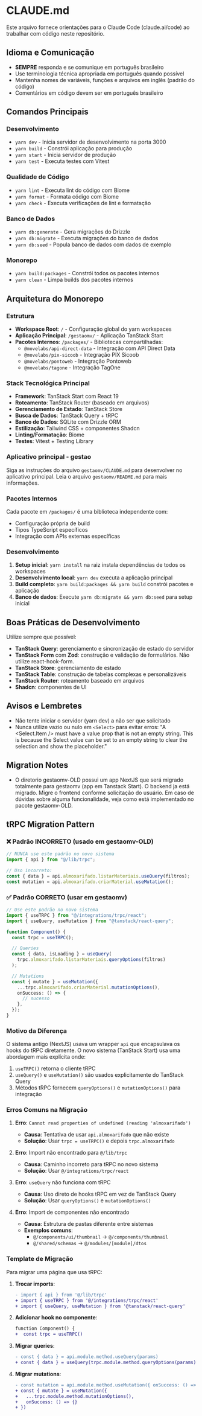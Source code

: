 # CLAUDE.md

Este arquivo fornece orientações para o Claude Code (claude.ai/code) ao trabalhar com código neste repositório.

## Idioma e Comunicação

- **SEMPRE** responda e se comunique em português brasileiro
- Use terminologia técnica apropriada em português quando possível
- Mantenha nomes de variáveis, funções e arquivos em inglês (padrão do código)
- Comentários em código devem ser em português brasileiro

## Comandos Principais

### Desenvolvimento

- `yarn dev` - Inicia servidor de desenvolvimento na porta 3000
- `yarn build` - Constrói aplicação para produção
- `yarn start` - Inicia servidor de produção
- `yarn test` - Executa testes com Vitest

### Qualidade de Código

- `yarn lint` - Executa lint do código com Biome
- `yarn format` - Formata código com Biome
- `yarn check` - Executa verificações de lint e formatação

### Banco de Dados

- `yarn db:generate` - Gera migrações do Drizzle
- `yarn db:migrate` - Executa migrações do banco de dados
- `yarn db:seed` - Popula banco de dados com dados de exemplo

### Monorepo

- `yarn build:packages` - Constrói todos os pacotes internos
- `yarn clean` - Limpa builds dos pacotes internos

## Arquitetura do Monorepo

### Estrutura

- **Workspace Root**: `/` - Configuração global do yarn workspaces
- **Aplicação Principal**: `/gestaomv/` - Aplicação TanStack Start
- **Pacotes Internos**: `/packages/` - Bibliotecas compartilhadas:
  - `@movelabs/api-direct-data` - Integração com API Direct Data
  - `@movelabs/pix-sicoob` - Integração PIX Sicoob
  - `@movelabs/pontoweb` - Integração Pontoweb
  - `@movelabs/tagone` - Integração TagOne

### Stack Tecnológica Principal

- **Framework**: TanStack Start com React 19
- **Roteamento**: TanStack Router (baseado em arquivos)
- **Gerenciamento de Estado**: TanStack Store
- **Busca de Dados**: TanStack Query + tRPC
- **Banco de Dados**: SQLite com Drizzle ORM
- **Estilização**: Tailwind CSS + componentes Shadcn
- **Linting/Formatação**: Biome
- **Testes**: Vitest + Testing Library

### Aplicativo principal - gestao

Siga as instruções do arquivo `gestaomv/CLAUDE.md` para desenvolver no aplicativo principal. Leia o arquivo `gestaomv/README.md` para mais informações.

### Pacotes Internos

Cada pacote em `/packages/` é uma biblioteca independente com:

- Configuração própria de build
- Tipos TypeScript específicos
- Integração com APIs externas específicas

### Desenvolvimento

1. **Setup inicial**: `yarn install` na raiz instala dependências de todos os workspaces
2. **Desenvolvimento local**: `yarn dev` executa a aplicação principal
3. **Build completo**: `yarn build:packages && yarn build` constrói pacotes e aplicação
4. **Banco de dados**: Execute `yarn db:migrate && yarn db:seed` para setup inicial

## Boas Práticas de Desenvolvimento

Utilize sempre que possível:

- **TanStack Query**: gerenciamento e sincronização de estado do servidor
- **TanStack Form** com **Zod**: construção e validação de formulários. Não utilize react-hook-form.
- **TanStack Store**: gerenciamento de estado
- **TanStack Table**: construção de tabelas complexas e personalizáveis
- **TanStack Router**: roteamento baseado em arquivos
- **Shadcn**: componentes de UI

## Avisos e Lembretes

- Não tente iniciar o servidor (yarn dev) a não ser que solicitado
- Nunca utilize vazio ou nulo em `<Select>` para evitar erros: "A <Select.Item /> must have a value prop that is not an empty string. This is because the Select value can be set to an empty string to clear the selection and show the placeholder."

## Migration Notes

- O diretorio gestaomv-OLD possui um app NextJS que será migrado totalmente para gestaomv (app em Tanstack Start). O backend ja está migrado. Migre o frontend conforme solicitação do usuário. Em caso de dúvidas sobre alguma funcionalidade, veja como está implementado no pacote gestaomv-OLD.

## tRPC Migration Pattern

### ❌ Padrão INCORRETO (usado em gestaomv-OLD)

```typescript
// NUNCA use este padrão no novo sistema
import { api } from "@/lib/trpc";

// Uso incorreto:
const { data } = api.almoxarifado.listarMateriais.useQuery(filtros);
const mutation = api.almoxarifado.criarMaterial.useMutation();
```

### ✅ Padrão CORRETO (usar em gestaomv)

```typescript
// Use este padrão no novo sistema
import { useTRPC } from "@/integrations/trpc/react";
import { useQuery, useMutation } from "@tanstack/react-query";

function Component() {
  const trpc = useTRPC();

  // Queries
  const { data, isLoading } = useQuery(
    trpc.almoxarifado.listarMateriais.queryOptions(filtros)
  );

  // Mutations
  const { mutate } = useMutation({
    ...trpc.almoxarifado.criarMaterial.mutationOptions(),
    onSuccess: () => {
      // sucesso
    },
  });
}
```

### Motivo da Diferença

O sistema antigo (NextJS) usava um wrapper `api` que encapsulava os hooks do tRPC diretamente. O novo sistema (TanStack Start) usa uma abordagem mais explícita onde:

1. `useTRPC()` retorna o cliente tRPC
2. `useQuery()` e `useMutation()` são usados explicitamente do TanStack Query
3. Métodos tRPC fornecem `queryOptions()` e `mutationOptions()` para integração

### Erros Comuns na Migração

1. **Erro**: `Cannot read properties of undefined (reading 'almoxarifado')`
   - **Causa**: Tentativa de usar `api.almoxarifado` que não existe
   - **Solução**: Usar `trpc = useTRPC()` e depois `trpc.almoxarifado`

2. **Erro**: Import não encontrado para `@/lib/trpc`
   - **Causa**: Caminho incorreto para tRPC no novo sistema
   - **Solução**: Usar `@/integrations/trpc/react`

3. **Erro**: `useQuery` não funciona com tRPC
   - **Causa**: Uso direto de hooks tRPC em vez de TanStack Query
   - **Solução**: Usar `queryOptions()` e `mutationOptions()`

4. **Erro**: Import de componentes não encontrado
   - **Causa**: Estrutura de pastas diferente entre sistemas
   - **Exemplos comuns**:
     - `@/components/ui/thumbnail` → `@/components/thumbnail`
     - `@/shared/schemas` → `@/modules/[module]/dtos`

### Template de Migração

Para migrar uma página que usa tRPC:

1. **Trocar imports**:

   ```diff
   - import { api } from '@/lib/trpc'
   + import { useTRPC } from '@/integrations/trpc/react'
   + import { useQuery, useMutation } from '@tanstack/react-query'
   ```

2. **Adicionar hook no componente**:

   ```diff
   function Component() {
   +  const trpc = useTRPC()
   ```

3. **Migrar queries**:

   ```diff
   - const { data } = api.module.method.useQuery(params)
   + const { data } = useQuery(trpc.module.method.queryOptions(params))
   ```

4. **Migrar mutations**:
   ```diff
   - const mutation = api.module.method.useMutation({ onSuccess: () => {} })
   + const { mutate } = useMutation({
   +   ...trpc.module.method.mutationOptions(),
   +   onSuccess: () => {}
   + })
   ```
